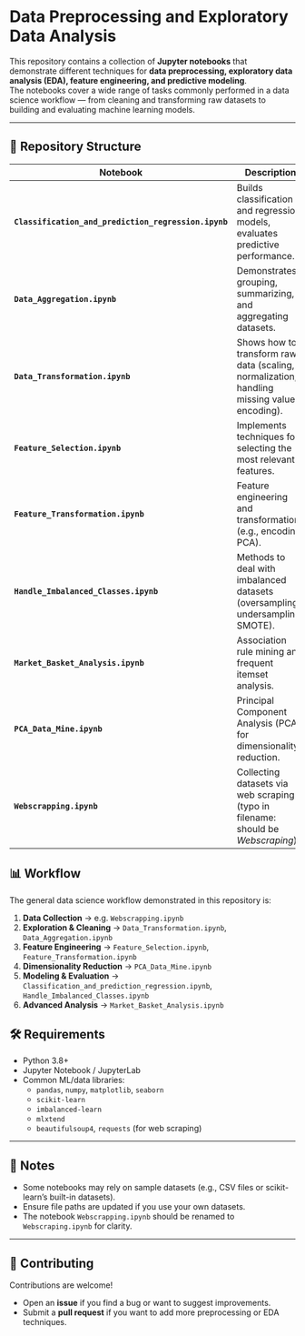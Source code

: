 # Data Preprocessing and Exploratory Data Analysis  
This repository contains a collection of **Jupyter notebooks** that demonstrate different techniques for **data preprocessing, exploratory data analysis (EDA), feature engineering, and predictive modeling**.  
The notebooks cover a wide range of tasks commonly performed in a data science workflow — from cleaning and transforming raw datasets to building and evaluating machine learning models.  

---

## 📂 Repository Structure  

| Notebook | Description |
|----------|-------------|
| **`Classification_and_prediction_regression.ipynb`** | Builds classification and regression models, evaluates predictive performance. |
| **`Data_Aggregation.ipynb`** | Demonstrates grouping, summarizing, and aggregating datasets. |
| **`Data_Transformation.ipynb`** | Shows how to transform raw data (scaling, normalization, handling missing values, encoding). |
| **`Feature_Selection.ipynb`** | Implements techniques for selecting the most relevant features. |
| **`Feature_Transformation.ipynb`** | Feature engineering and transformations (e.g., encoding, PCA). |
| **`Handle_Imbalanced_Classes.ipynb`** | Methods to deal with imbalanced datasets (oversampling, undersampling, SMOTE). |
| **`Market_Basket_Analysis.ipynb`** | Association rule mining and frequent itemset analysis. |
| **`PCA_Data_Mine.ipynb`** | Principal Component Analysis (PCA) for dimensionality reduction. |
| **`Webscrapping.ipynb`** | Collecting datasets via web scraping (typo in filename: should be *Webscraping*). |

## 📊 Workflow  

The general data science workflow demonstrated in this repository is:  

1. **Data Collection** → e.g. `Webscrapping.ipynb`  
2. **Exploration & Cleaning** → `Data_Transformation.ipynb`, `Data_Aggregation.ipynb`  
3. **Feature Engineering** → `Feature_Selection.ipynb`, `Feature_Transformation.ipynb`  
4. **Dimensionality Reduction** → `PCA_Data_Mine.ipynb`  
5. **Modeling & Evaluation** → `Classification_and_prediction_regression.ipynb`, `Handle_Imbalanced_Classes.ipynb`  
6. **Advanced Analysis** → `Market_Basket_Analysis.ipynb`  


## 🛠️ Requirements  

- Python 3.8+  
- Jupyter Notebook / JupyterLab  
- Common ML/data libraries:  
  - `pandas`, `numpy`, `matplotlib`, `seaborn`  
  - `scikit-learn`  
  - `imbalanced-learn`  
  - `mlxtend`  
  - `beautifulsoup4`, `requests` (for web scraping)  

---

## 📌 Notes  

- Some notebooks may rely on sample datasets (e.g., CSV files or scikit-learn’s built-in datasets).  
- Ensure file paths are updated if you use your own datasets.  
- The notebook `Webscrapping.ipynb` should be renamed to `Webscraping.ipynb` for clarity.  

---

## 🤝 Contributing  

Contributions are welcome!  

- Open an **issue** if you find a bug or want to suggest improvements.  
- Submit a **pull request** if you want to add more preprocessing or EDA techniques.  

